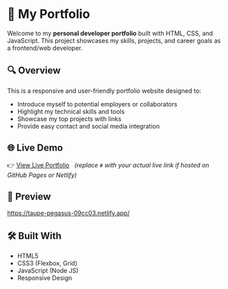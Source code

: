 # 💼 My Portfolio

Welcome to my **personal developer portfolio** built with HTML, CSS, and JavaScript. This project showcases my skills, projects, and career goals as a frontend/web developer.

## 🔍 Overview

This is a responsive and user-friendly portfolio website designed to:

- Introduce myself to potential employers or collaborators
- Highlight my technical skills and tools
- Showcase my top projects with links
- Provide easy contact and social media integration

## 🌐 Live Demo

👉 [View Live Portfolio](#) &nbsp; *(replace `#` with your actual live link if hosted on GitHub Pages or Netlify)*

## 📸 Preview

https://taupe-pegasus-09cc03.netlify.app/

## 🛠️ Built With

- HTML5
- CSS3 (Flexbox, Grid)
- JavaScript (Node JS)
- Responsive Design

